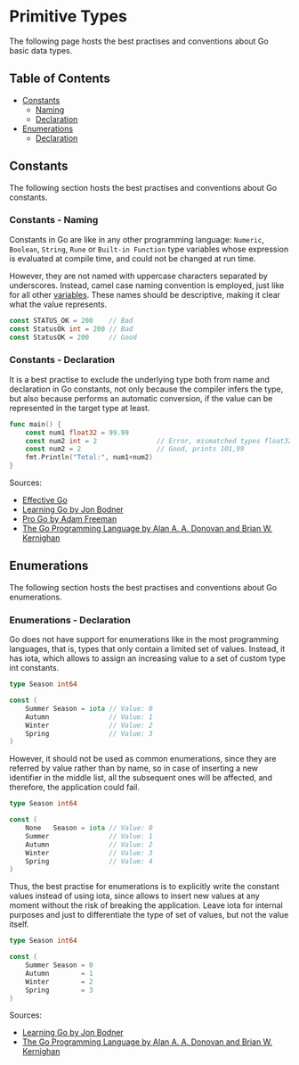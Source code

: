 # Primitive Types

The following page hosts the best practises and conventions about Go basic data types.

## Table of Contents

- [Constants](basic-data-types.md#constants)
    - [Naming](basic-data-types.md#constants---naming)
    - [Declaration](basic-data-types.md#constants---declaration)
- [Enumerations](basic-data-types.md#enumerations)
    - [Declaration](basic-data-types.md#enumerations---declaration)

## Constants

The following section hosts the best practises and conventions about Go constants.

### Constants - Naming

Constants in Go are like in any other programming language: `Numeric`, `Boolean`, `String`, `Rune`
or `Built-in Function` type variables whose expression is evaluated at compile time, and could not be changed at run
time.

However, they are not named with uppercase characters separated by underscores. Instead, camel case naming convention is
employed, just like for all other [variables](program-structure.md#variables---naming). These names should be
descriptive, making it clear what the value represents.

```go
const STATUS_OK = 200    // Bad
const StatusOk int = 200 // Bad
const StatusOK = 200     // Good
```

### Constants - Declaration

It is a best practise to exclude the underlying type both from name and declaration in Go constants, not only because
the compiler infers the type, but also because performs an automatic conversion, if the value can be represented in the
target type at least.

```go
func main() {
	const num1 float32 = 99.99
	const num2 int = 2               // Error, mismatched types float32 and int
	const num2 = 2                   // Good, prints 101,99
	fmt.Println("Total:", num1+num2) 
}
```

Sources:

- [Effective Go](https://go.dev/doc/effective_go#constants)
- [Learning Go by Jon Bodner](https://www.oreilly.com/library/view/learning-go/9781492077206/)
- [Pro Go by Adam Freeman](https://link.springer.com/book/10.1007/978-1-4842-7355-5)
- [The Go Programming Language by Alan A. A. Donovan and Brian W. Kernighan](https://www.gopl.io)

## Enumerations

The following section hosts the best practises and conventions about Go enumerations.

### Enumerations - Declaration

Go does not have support for enumerations like in the most programming languages, that is, types that only contain a
limited set of values. Instead, it has iota, which allows to assign an increasing value to a set of custom type int
constants.

```go
type Season int64

const (
	Summer Season = iota // Value: 0
	Autumn               // Value: 1
	Winter               // Value: 2
	Spring               // Value: 3
)
```

However, it should not be used as common enumerations, since they are referred by value rather than by name, so in case
of inserting a new identifier in the middle list, all the subsequent ones will be affected, and therefore, the
application could fail.

```go
type Season int64

const (
	None   Season = iota // Value: 0
	Summer               // Value: 1
	Autumn               // Value: 2
	Winter               // Value: 3
	Spring               // Value: 4
)
```

Thus, the best practise for enumerations is to explicitly write the constant values instead of using iota, since allows
to insert new values at any moment without the risk of breaking the application. Leave iota for internal purposes and
just to differentiate the type of set of values, but not the value itself.

```go
type Season int64

const (
	Summer Season = 0
	Autumn        = 1
	Winter        = 2
	Spring        = 3
)
```

Sources:

- [Learning Go by Jon Bodner](https://www.oreilly.com/library/view/learning-go/9781492077206/)
- [The Go Programming Language by Alan A. A. Donovan and Brian W. Kernighan](https://www.gopl.io)